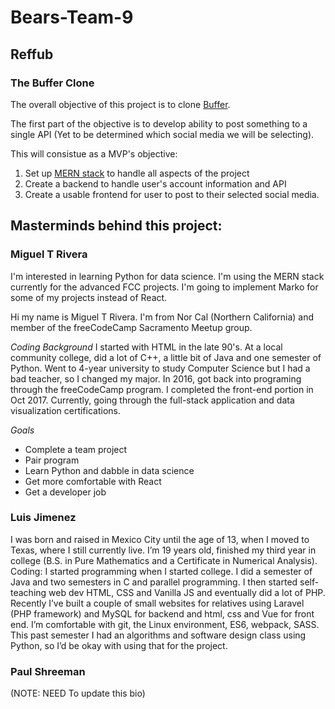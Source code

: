 # Bears-Team-9

## Reffub
### The Buffer Clone

The overall objective of this project is to clone [Buffer](https://buffer.com/).  

The first part of the objective is to develop ability to post something to a single API (Yet to be determined which social media we will be selecting).

This will consistue as a MVP's objective:
1. Set up [MERN stack](https://github.com/Hashnode/mern-starter) to handle all aspects of the project
2. Create a backend to handle user's account information and API
3. Create a usable frontend for user to post to their selected social media.


## Masterminds behind this project:

### Miguel T Rivera 

I'm interested in learning Python for data science. I'm using the MERN stack currently for the advanced FCC projects.
I'm going to implement Marko for some of my projects instead of React.

Hi my name is Miguel T Rivera. I'm from Nor Cal (Northern California) and member of the freeCodeCamp Sacramento Meetup group.

*Coding Background*
I started with HTML in the late 90's. At a local community college, did a lot of C++, a little bit of Java and one semester of Python. Went to 4-year university to study Computer Science but I had a bad teacher, so I changed my major. In 2016, got back into programing through the freeCodeCamp program. I completed the front-end portion in Oct 2017. Currently, going through the full-stack application and data visualization certifications.

*Goals*
- Complete a team project
- Pair program
- Learn Python and dabble in data science
- Get more comfortable with React
- Get a developer job


### Luis Jimenez	
I was born and raised in Mexico City until the age of 13, when I moved to Texas, where I still currently live. I’m 19 years old, finished my third year in college (B.S. in Pure Mathematics and a Certificate in Numerical Analysis).
Coding: I started programming when I started college. I did a semester of Java and two semesters in C and parallel programming. I then started self-teaching web dev HTML, CSS and Vanilla JS and eventually did a lot of PHP. Recently I’ve built a couple of small websites for relatives using Laravel (PHP framework) and MySQL for backend and html, css and Vue for front end.
I’m comfortable with git, the Linux environment, ES6, webpack, SASS. This past semester I had an algorithms and software design class using Python, so I’d be okay with using that for the project.

### Paul Shreeman 
 (NOTE:  NEED To update this bio)

